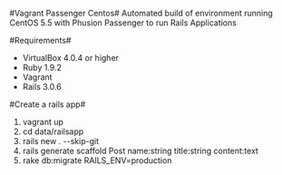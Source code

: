 #Vagrant Passenger Centos#
Automated build of environment running CentOS 5.5 with Phusion Passenger to run Rails Applications

#Requirements#
- VirtualBox 4.0.4 or higher
- Ruby 1.9.2
- Vagrant
- Rails 3.0.6

#Create a rails app#
1.  vagrant up
2.  cd data/railsapp
3.  rails new . --skip-git 
4.  rails generate scaffold Post name:string title:string content:text
5.  rake db:migrate RAILS_ENV=production
